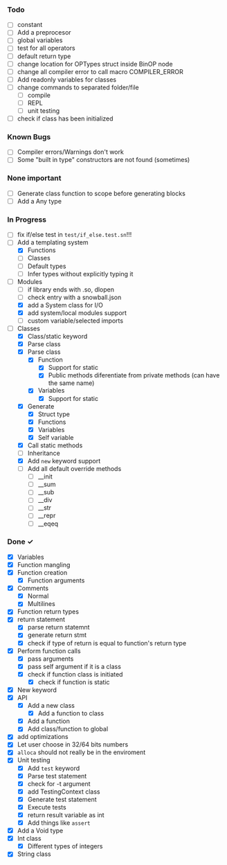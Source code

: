 ### Todo

- [ ] constant
- [ ] Add a preprocesor
- [ ] global variables
- [ ] test for all operators
- [ ] default return type
- [ ] change location for OPTypes struct inside BinOP node
- [ ] change all compiler error to call macro COMPILER_ERROR
- [ ] Add readonly variables for classes
- [ ] change commands to separated folder/file
    - [ ] compile
    - [ ] REPL
    - [ ] unit testing
- [ ] check if class has been initialized

### Known Bugs

- [ ] Compiler errors/Warnings don't work
- [ ] Some "built in type" constructors are not found (sometimes)

### None important
- [ ] Generate class function to scope before generating blocks
- [ ] Add a Any type

### In Progress

- [ ] fix if/else test in `test/if_else.test.sn`!!!
- [ ] Add a templating system
    - [x] Functions
    - [ ] Classes
    - [ ] Default types
    - [ ] Infer types without explicitly typing it
- [ ] Modules
    - [ ] if library ends with .so, dlopen
    - [ ] check entry with a snowball.json
    - [x] add a System class for I/O
    - [x] add system/local modules support
    - [ ] custom variable/selected imports
- [ ] Classes
    - [x] Class/static keyword
    - [x] Parse class
    - [x] Parse class
        - [x] Function
            - [x] Support for static
            - [x] Public methods diferentiate from private methods (can have the same name)
        - [x] Variables
            - [x] Support for static
    - [x] Generate
        - [x] Struct type
        - [x] Functions
        - [x] Variables
        - [x] Self variable
    - [x] Call static methods
    - [ ] Inheritance
    - [x] Add `new` keyword support
    - [ ] Add all default override methods
        - [ ] __init
        - [ ] __sum
        - [ ] __sub
        - [ ] __div
        - [ ] __str
        - [ ] __repr
        - [ ] __eqeq

### Done ✓

- [x] Variables
- [x] Function mangling
- [x] Function creation
    - [x] Function arguments
- [x] Comments
    - [x] Normal
    - [x] Multilines
- [x] Function return types
- [x] return statement
    - [x] parse return statemnt
    - [x] generate return stmt
    - [x] check if type of return is equal to function's return type
- [x] Perform function calls
    - [x] pass arguments
    - [x] pass self argument if it is a class
    - [x] check if function class is initiated
        - [x] check if function is static
- [x] New keyword
- [x] API
    - [x] Add a new class
        - [x] Add a function to class
    - [x] Add a function
    - [x] Add class/function to global
- [x] add optimizations
- [x] Let user choose in 32/64 bits numbers
- [x] `alloca` should not really be in the enviroment
- [x] Unit testing
    - [x] Add `test` keyword
    - [x] Parse test statement
    - [x] check for -t argument
    - [x] add TestingContext class
    - [x] Generate test statement
    - [x] Execute tests
    - [x] return result variable as int
    - [x] Add things like `assert`
- [x] Add a Void type
- [x] Int class
    - [x] Different types of integers
- [x] String class